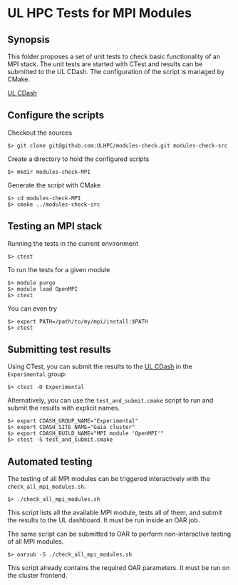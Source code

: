 # UL HPC Tests for MPI Modules

## Synopsis

This folder proposes a set of unit tests to check basic functionality of an MPI stack.
The unit tests are started with CTest and results can be submitted to the UL CDash.
The configuration of the script is managed by CMake.

[UL CDash](http://cdash.uni.lux/index.php?project=Modules-Check)

## Configure the scripts


Checkout the sources

    $> git clone git@github.com:ULHPC/modules-check.git modules-check-src


Create a directory to hold the configured scripts

    $> mkdir modules-check-MPI


Generate the script with CMake

    $> cd modules-check-MPI  
    $> cmake ../modules-check-src


## Testing an MPI stack


Running the tests in the current environment

    $> ctest



To run the tests for a given module

    $> module purge           
    $> module load OpenMPI    
    $> ctest


You can even try

    $> export PATH=/path/to/my/mpi/install:$PATH
    $> ctest



## Submitting test results


Using CTest, you can submit the results to the [UL CDash](http://cdash.uni.lux/index.php?project=Modules-Check) in the `Experimental` group:

    $> ctest -D Experimental


Alternatively, you can use the `test_and_submit.cmake` script to run and submit the results with explicit names.

    $> export CDASH_GROUP_NAME="Experimental"    
    $> export CDASH_SITE_NAME="Gaia cluster"    
    $> export CDASH_BUILD_NAME="MPI module 'OpenMPI'"  
    $> ctest -S test_and_submit.cmake



## Automated testing


The testing of all MPI modules can be triggered interactively with the `check_all_mpi_modules.sh`.

    $> ./check_all_mpi_modules.sh

This script lists all the available MPI module, tests all of them, and submit the results to the UL dashboard.
It must be run inside an OAR job.


The same script can be submitted to OAR to perform non-interactive testing of all MPI modules.

    $> oarsub -S ./check_all_mpi_modules.sh

This script already contains the required OAR parameters. It must be run on the cluster frontend.

